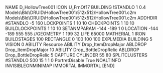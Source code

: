 NAME  D_HollowTree001
ICON U_FrnOf17
BUILDING
!STANDLO    1 0.4 Models\Bld\DRUID\HollowTree001\512x512\HollowTree001.c2m Models\Bld\DRUID\HollowTree001\512x512\HollowTree001.c2m
ADDHDIR #STANDLO -5 160
LOCKPOINTS       1 10 10
CHECKPOINTS      1 10 10
BUILDLOCKPOINTS  1 10 10
SETANMPARAM -144 -189 1 0
LOCATION -144 -189 555 555
//GEOMETRY 1 199 32
LIFE     65000
MATHERIAL 1 IRON
BUILDSTAGES 100
RECTANGLE    0 100 100 100
EXPLMEDIA BUILDING 5
VISION 0
ABILITY Resource
ABILITY Drop_ItemDropMajor
ABLDROP Drop_ItemDropMajor 10
ABILITY Drop_BottleDropRelic
ABLDROP Drop_BottleDropRelic 5
CAPTURE
CYLINDER 55 80
SPLITCLUSTERS #STANDLO 500 15 1 1 0
PortretDisable True
NOALTINFO
INVISIBLEONMINIMAP
IMMORTAL
IMMORTAL
[END]
